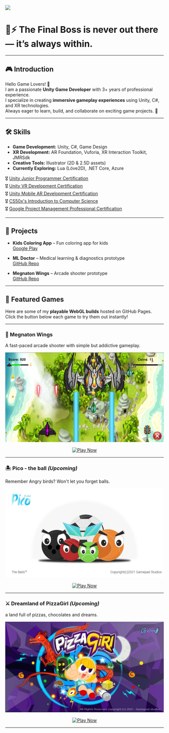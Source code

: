 ![](https://komarev.com/ghpvc/?username=its-tkc)

# 👑⚡ The Final Boss is never out there — it’s always within.

---

## 🎮 Introduction
Hello Game Lovers! 👋  
I am a passionate **Unity Game Developer** with 3+ years of professional experience.  
I specialize in creating **immersive gameplay experiences** using Unity, C#, and XR technologies.  
Always eager to learn, build, and collaborate on exciting game projects. 🚀  

---

## 🛠️ Skills
- **Game Development:** Unity, C#, Game Design  
- **XR Development:** AR Foundation, Vuforia, XR Interaction Toolkit, JMRSdk  
- **Creative Tools:** Illustrator (2D & 2.5D assets)  
- **Currently Exploring:** Lua (Löve2D), .NET Core, Azure  

🎖️ [Unity Junior Programmer Certification](https://www.credly.com/badges/59402c57-fcb8-416d-8f10-460b826142ec/public_url)  
🎖️ [Unity VR Development Certification](https://www.credly.com/badges/eb46d143-013e-43fa-9000-6484155d2f84/public_url)  
🎖️ [Unity Mobile AR Development Certification](https://www.credly.com/badges/785fbc82-59c3-4e62-9315-d42aab296612/public_url)  
🎖️ [CS50x's Introduction to Computer Science](https://courses.edx.org/certificates/6d224233e66d421487dd7ee033f252eb)  
🎖️ [Google Project Management Professional Certification](https://www.credly.com/badges/def420bd-c54d-44f0-a4de-8b145e1cc535?source=linked_in_profile)  

---

## 📂 Projects
- **Kids Coloring App** – Fun coloring app for kids  
  [Google Play](https://play.google.com/store/apps/details?id=com.learn.kidscoloring)  

- **ML Doctor** – Medical learning & diagnostics prototype  
  [GitHub Repo](https://github.com/its-tkc/MLDoctor)  

- **Megnaton Wings** – Arcade shooter prototype  
  [GitHub Repo](https://github.com/its-tkc/MegnatonWings)  

---

## 🌟 Featured Games
Here are some of my **playable WebGL builds** hosted on GitHub Pages.  
Click the button below each game to try them out instantly!  

---

### 🚀 Megnaton Wings  
A fast-paced arcade shooter with simple but addictive gameplay.  

<p align="center">
  <img src="https://raw.githubusercontent.com/its-tkc/its-tkc/main/Megnaton-thumbnail.png" width="550" alt="Megnaton Wings Thumbnail" />
</p>

<p align="center">
  <a href="https://its-tkc.github.io/Megnaton-Wings/">
    <img src="https://img.shields.io/badge/Play%20Now%20🎮-blue?style=for-the-badge" alt="Play Now" />
  </a>
</p>

---

### 🏝️ Pico - the ball *(Upcoming)*  
Remember Angry birds?  Won't let you forget balls.

<p align="center">
  <img src="https://raw.githubusercontent.com/its-tkc/its-tkc/main/pico-thumbnail.jpg" width="550" alt="Island Adventure Thumbnail" />
</p>

<p align="center">
  <a href="#">
    <img src="https://img.shields.io/badge/Play%20Now%20🎮-green?style=for-the-badge" alt="Play Now" />
  </a>
</p>

---

### ⚔️ Dreamland of PizzaGirl *(Upcoming)*  
a land full of pizzas, chocolates and dreams.  

<p align="center">
  <img src="https://raw.githubusercontent.com/its-tkc/its-tkc/main/pizzagirl-thumbnail.jpg" width="550" alt="Dungeon Escape Thumbnail" />
</p>

<p align="center">
  <a href="#">
    <img src="https://img.shields.io/badge/Play%20Now%20🎮-purple?style=for-the-badge" alt="Play Now" />
  </a>
</p>

---

